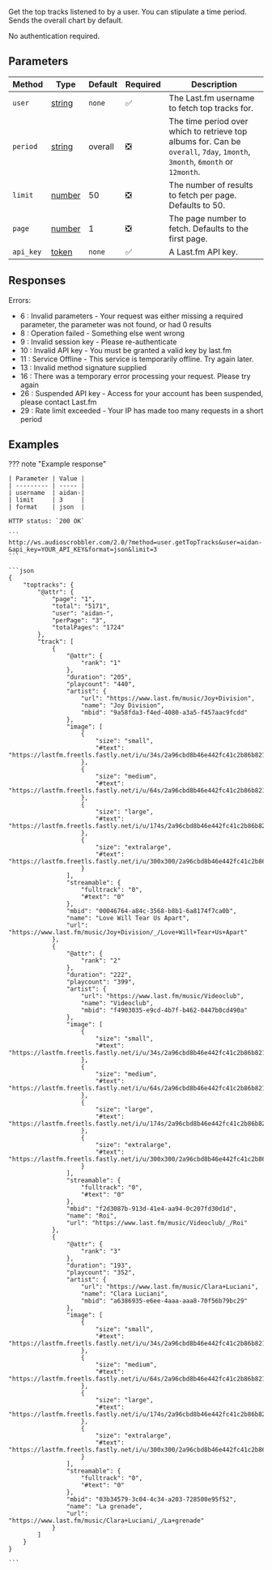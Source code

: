 Get the top tracks listened to by a user. You can stipulate a time period. Sends the overall chart by default.

No authentication required.

## Parameters
| Method | Type | Default | Required | Description 
| ------ | ---- | ------- | -------- | -----------
| `user` | [string](https://developer.mozilla.org/en-US/docs/Web/JavaScript/Reference/Global_Objects/String) | `none` | :white_check_mark: | The Last.fm username to fetch top tracks for.
| `period` | [string](https://developer.mozilla.org/en-US/docs/Web/JavaScript/Reference/Global_Objects/String) | overall | :negative_squared_cross_mark: | The time period over which to retrieve top albums for. Can be `overall`, `7day`, `1month`, `3month`, `6month` or `12month`.
| `limit` | [number](https://developer.mozilla.org/en-US/docs/Web/JavaScript/Reference/Global_Objects/Number) | 50 | :negative_squared_cross_mark: | The number of results to fetch per page. Defaults to 50.
| `page` | [number](https://developer.mozilla.org/en-US/docs/Web/JavaScript/Reference/Global_Objects/Number) | 1 | :negative_squared_cross_mark: | The page number to fetch. Defaults to the first page.
| `api_key` | [token](https://www.last.fm/api/account/create) | `none` | :white_check_mark: | A Last.fm API key.


## Responses
Errors:

- 6 : Invalid parameters - Your request was either missing a required parameter, the parameter was not found, or had 0 results
- 8 : Operation failed - Something else went wrong  
- 9 : Invalid session key - Please re-authenticate  
- 10 : Invalid API key - You must be granted a valid key by last.fm  
- 11 : Service Offline - This service is temporarily offline. Try again later.  
- 13 : Invalid method signature supplied  
- 16 : There was a temporary error processing your request. Please try again  
- 26 : Suspended API key - Access for your account has been suspended, please contact Last.fm  
- 29 : Rate limit exceeded - Your IP has made too many requests in a short period  


## Examples
??? note "Example response"

    | Parameter | Value |
    | --------- | ----- |
    | username  | aidan-|
    | limit     | 3     |
    | format    | json  |

    HTTP status: `200 OK`

    ```
    http://ws.audioscrobbler.com/2.0/?method=user.getTopTracks&user=aidan-&api_key=YOUR_API_KEY&format=json&limit=3
    ```

    ```json
    {
        "toptracks": {
            "@attr": {
                "page": "1",
                "total": "5171",
                "user": "aidan-",
                "perPage": "3",
                "totalPages": "1724"
            },
            "track": [
                {
                    "@attr": {
                        "rank": "1"
                    },
                    "duration": "205",
                    "playcount": "440",
                    "artist": {
                        "url": "https://www.last.fm/music/Joy+Division",
                        "name": "Joy Division",
                        "mbid": "9a58fda3-f4ed-4080-a3a5-f457aac9fcdd"
                    },
                    "image": [
                        {
                            "size": "small",
                            "#text": "https://lastfm.freetls.fastly.net/i/u/34s/2a96cbd8b46e442fc41c2b86b821562f.png"
                        },
                        {
                            "size": "medium",
                            "#text": "https://lastfm.freetls.fastly.net/i/u/64s/2a96cbd8b46e442fc41c2b86b821562f.png"
                        },
                        {
                            "size": "large",
                            "#text": "https://lastfm.freetls.fastly.net/i/u/174s/2a96cbd8b46e442fc41c2b86b821562f.png"
                        },
                        {
                            "size": "extralarge",
                            "#text": "https://lastfm.freetls.fastly.net/i/u/300x300/2a96cbd8b46e442fc41c2b86b821562f.png"
                        }
                    ],
                    "streamable": {
                        "fulltrack": "0",
                        "#text": "0"
                    },
                    "mbid": "00046764-a84c-3568-b8b1-6a8174f7ca0b",
                    "name": "Love Will Tear Us Apart",
                    "url": "https://www.last.fm/music/Joy+Division/_/Love+Will+Tear+Us+Apart"
                },
                {
                    "@attr": {
                        "rank": "2"
                    },
                    "duration": "222",
                    "playcount": "399",
                    "artist": {
                        "url": "https://www.last.fm/music/Videoclub",
                        "name": "Videoclub",
                        "mbid": "f4903035-e9cd-4b7f-b462-0447b0cd490a"
                    },
                    "image": [
                        {
                            "size": "small",
                            "#text": "https://lastfm.freetls.fastly.net/i/u/34s/2a96cbd8b46e442fc41c2b86b821562f.png"
                        },
                        {
                            "size": "medium",
                            "#text": "https://lastfm.freetls.fastly.net/i/u/64s/2a96cbd8b46e442fc41c2b86b821562f.png"
                        },
                        {
                            "size": "large",
                            "#text": "https://lastfm.freetls.fastly.net/i/u/174s/2a96cbd8b46e442fc41c2b86b821562f.png"
                        },
                        {
                            "size": "extralarge",
                            "#text": "https://lastfm.freetls.fastly.net/i/u/300x300/2a96cbd8b46e442fc41c2b86b821562f.png"
                        }
                    ],
                    "streamable": {
                        "fulltrack": "0",
                        "#text": "0"
                    },
                    "mbid": "f2d3087b-913d-41e4-aa94-0c207fd30d1d",
                    "name": "Roi",
                    "url": "https://www.last.fm/music/Videoclub/_/Roi"
                },
                {
                    "@attr": {
                        "rank": "3"
                    },
                    "duration": "193",
                    "playcount": "352",
                    "artist": {
                        "url": "https://www.last.fm/music/Clara+Luciani",
                        "name": "Clara Luciani",
                        "mbid": "a6386935-e6ee-4aaa-aaa8-70f56b79bc29"
                    },
                    "image": [
                        {
                            "size": "small",
                            "#text": "https://lastfm.freetls.fastly.net/i/u/34s/2a96cbd8b46e442fc41c2b86b821562f.png"
                        },
                        {
                            "size": "medium",
                            "#text": "https://lastfm.freetls.fastly.net/i/u/64s/2a96cbd8b46e442fc41c2b86b821562f.png"
                        },
                        {
                            "size": "large",
                            "#text": "https://lastfm.freetls.fastly.net/i/u/174s/2a96cbd8b46e442fc41c2b86b821562f.png"
                        },
                        {
                            "size": "extralarge",
                            "#text": "https://lastfm.freetls.fastly.net/i/u/300x300/2a96cbd8b46e442fc41c2b86b821562f.png"
                        }
                    ],
                    "streamable": {
                        "fulltrack": "0",
                        "#text": "0"
                    },
                    "mbid": "03b34579-3c04-4c34-a203-728500e95f52",
                    "name": "La grenade",
                    "url": "https://www.last.fm/music/Clara+Luciani/_/La+grenade"
                }
            ]
        }
    }
    
    ```
